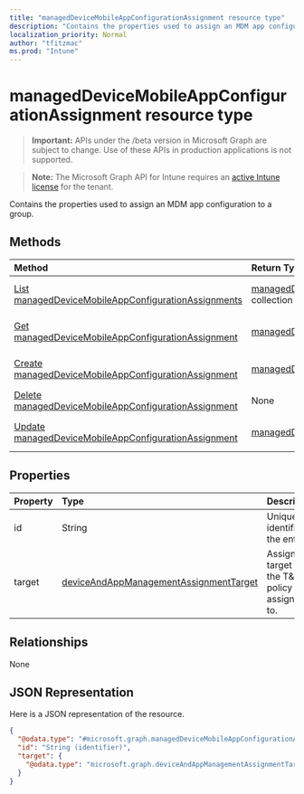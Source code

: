 ```yaml
---
title: "managedDeviceMobileAppConfigurationAssignment resource type"
description: "Contains the properties used to assign an MDM app configuration to a group."
localization_priority: Normal
author: "tfitzmac"
ms.prod: "Intune"
---
```


# managedDeviceMobileAppConfigurationAssignment resource type

> **Important:** APIs under the /beta version in Microsoft Graph are subject to change. Use of these APIs in production applications is not supported.

> **Note:** The Microsoft Graph API for Intune requires an [active Intune license](https://go.microsoft.com/fwlink/?linkid=839381) for the tenant.

Contains the properties used to assign an MDM app configuration to a group.

## Methods
|Method|Return Type|Description|
|:---|:---|:---|
|[List managedDeviceMobileAppConfigurationAssignments](../api/intune-apps-manageddevicemobileappconfigurationassignment-list.md)|[managedDeviceMobileAppConfigurationAssignment](../resources/intune-apps-manageddevicemobileappconfigurationassignment.md) collection|List properties and relationships of the [managedDeviceMobileAppConfigurationAssignment](../resources/intune-apps-manageddevicemobileappconfigurationassignment.md) objects.|
|[Get managedDeviceMobileAppConfigurationAssignment](../api/intune-apps-manageddevicemobileappconfigurationassignment-get.md)|[managedDeviceMobileAppConfigurationAssignment](../resources/intune-apps-manageddevicemobileappconfigurationassignment.md)|Read properties and relationships of the [managedDeviceMobileAppConfigurationAssignment](../resources/intune-apps-manageddevicemobileappconfigurationassignment.md) object.|
|[Create managedDeviceMobileAppConfigurationAssignment](../api/intune-apps-manageddevicemobileappconfigurationassignment-create.md)|[managedDeviceMobileAppConfigurationAssignment](../resources/intune-apps-manageddevicemobileappconfigurationassignment.md)|Create a new [managedDeviceMobileAppConfigurationAssignment](../resources/intune-apps-manageddevicemobileappconfigurationassignment.md) object.|
|[Delete managedDeviceMobileAppConfigurationAssignment](../api/intune-apps-manageddevicemobileappconfigurationassignment-delete.md)|None|Deletes a [managedDeviceMobileAppConfigurationAssignment](../resources/intune-apps-manageddevicemobileappconfigurationassignment.md).|
|[Update managedDeviceMobileAppConfigurationAssignment](../api/intune-apps-manageddevicemobileappconfigurationassignment-update.md)|[managedDeviceMobileAppConfigurationAssignment](../resources/intune-apps-manageddevicemobileappconfigurationassignment.md)|Update the properties of a [managedDeviceMobileAppConfigurationAssignment](../resources/intune-apps-manageddevicemobileappconfigurationassignment.md) object.|

## Properties
|Property|Type|Description|
|:---|:---|:---|
|id|String|Unique identifier of the entity.|
|target|[deviceAndAppManagementAssignmentTarget](../resources/intune-shared-deviceandappmanagementassignmenttarget.md)|Assignment target that the T&C policy is assigned to.|

## Relationships
None

## JSON Representation
Here is a JSON representation of the resource.
<!-- {
  "blockType": "resource",
  "keyProperty": "id",
  "@odata.type": "microsoft.graph.managedDeviceMobileAppConfigurationAssignment"
}
-->
``` json
{
  "@odata.type": "#microsoft.graph.managedDeviceMobileAppConfigurationAssignment",
  "id": "String (identifier)",
  "target": {
    "@odata.type": "microsoft.graph.deviceAndAppManagementAssignmentTarget"
  }
}
```




